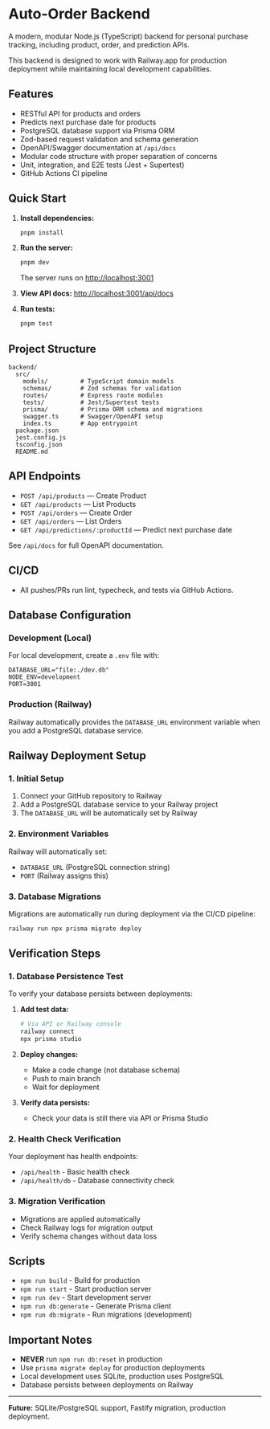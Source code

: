 # Auto-Order Backend

A modern, modular Node.js (TypeScript) backend for personal purchase tracking, including product, order, and prediction APIs.

This backend is designed to work with Railway.app for production deployment while maintaining local development capabilities.

## Features
- RESTful API for products and orders
- Predicts next purchase date for products
- PostgreSQL database support via Prisma ORM
- Zod-based request validation and schema generation
- OpenAPI/Swagger documentation at `/api/docs`
- Modular code structure with proper separation of concerns
- Unit, integration, and E2E tests (Jest + Supertest)
- GitHub Actions CI pipeline

## Quick Start

1. **Install dependencies:**
   ```sh
   pnpm install
   ```

2. **Run the server:**
   ```sh
   pnpm dev
   ```
   The server runs on [http://localhost:3001](http://localhost:3001)

3. **View API docs:**
   [http://localhost:3001/api/docs](http://localhost:3001/api/docs)

4. **Run tests:**
   ```sh
   pnpm test
   ```

## Project Structure

```
backend/
  src/
    models/         # TypeScript domain models
    schemas/        # Zod schemas for validation
    routes/         # Express route modules
    tests/          # Jest/Supertest tests
    prisma/         # Prisma ORM schema and migrations
    swagger.ts      # Swagger/OpenAPI setup
    index.ts        # App entrypoint
  package.json
  jest.config.js
  tsconfig.json
  README.md
```

## API Endpoints
- `POST /api/products` — Create Product
- `GET /api/products` — List Products
- `POST /api/orders` — Create Order
- `GET /api/orders` — List Orders
- `GET /api/predictions/:productId` — Predict next purchase date

See `/api/docs` for full OpenAPI documentation.

## CI/CD
- All pushes/PRs run lint, typecheck, and tests via GitHub Actions.

## Database Configuration

### Development (Local)
For local development, create a `.env` file with:
```
DATABASE_URL="file:./dev.db"
NODE_ENV=development
PORT=3001
```

### Production (Railway)
Railway automatically provides the `DATABASE_URL` environment variable when you add a PostgreSQL database service.

## Railway Deployment Setup

### 1. Initial Setup
1. Connect your GitHub repository to Railway
2. Add a PostgreSQL database service to your Railway project
3. The `DATABASE_URL` will be automatically set by Railway

### 2. Environment Variables
Railway will automatically set:
- `DATABASE_URL` (PostgreSQL connection string)
- `PORT` (Railway assigns this)

### 3. Database Migrations
Migrations are automatically run during deployment via the CI/CD pipeline:
```bash
railway run npx prisma migrate deploy
```

## Verification Steps

### 1. Database Persistence Test
To verify your database persists between deployments:

1. **Add test data:**
   ```bash
   # Via API or Railway console
   railway connect
   npx prisma studio
   ```

2. **Deploy changes:**
   - Make a code change (not database schema)
   - Push to main branch
   - Wait for deployment

3. **Verify data persists:**
   - Check your data is still there via API or Prisma Studio

### 2. Health Check Verification
Your deployment has health endpoints:
- `/api/health` - Basic health check
- `/api/health/db` - Database connectivity check

### 3. Migration Verification
- Migrations are applied automatically
- Check Railway logs for migration output
- Verify schema changes without data loss

## Scripts

- `npm run build` - Build for production
- `npm run start` - Start production server
- `npm run dev` - Start development server
- `npm run db:generate` - Generate Prisma client
- `npm run db:migrate` - Run migrations (development)

## Important Notes

- **NEVER** run `npm run db:reset` in production
- Use `prisma migrate deploy` for production deployments
- Local development uses SQLite, production uses PostgreSQL
- Database persists between deployments on Railway

---

**Future:** SQLite/PostgreSQL support, Fastify migration, production deployment.
